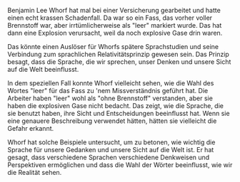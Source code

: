 Benjamin Lee Whorf hat mal bei einer Versicherung gearbeitet und hatte einen echt krassen Schadenfall. Da war so ein Fass, das vorher voller Brennstoff war, aber irrtümlicherweise als "leer" markiert wurde. Das hat dann eine Explosion verursacht, weil da noch explosive Gase drin waren.

Das könnte einen Auslöser für Whorfs spätere Sprachstudien und seine Verbindung zum sprachlichen Relativitätsprinzip gewesen sein. Das Prinzip besagt, dass die Sprache, die wir sprechen, unser Denken und unsere Sicht auf die Welt beeinflusst.

In dem speziellen Fall konnte Whorf vielleicht sehen, wie die Wahl des Wortes "leer" für das Fass zu 'nem Missverständnis geführt hat. Die Arbeiter haben "leer" wohl als "ohne Brennstoff" verstanden, aber sie haben die explosiven Gase nicht bedacht. Das zeigt, wie die Sprache, die sie benutzt haben, ihre Sicht und Entscheidungen beeinflusst hat. Wenn sie eine genauere Beschreibung verwendet hätten, hätten sie vielleicht die Gefahr erkannt.

Whorf hat solche Beispiele untersucht, um zu betonen, wie wichtig die Sprache für unsere Gedanken und unsere Sicht auf die Welt ist. Er hat gesagt, dass verschiedene Sprachen verschiedene Denkweisen und Perspektiven ermöglichen und dass die Wahl der Wörter beeinflusst, wie wir die Realität sehen.